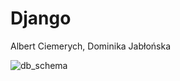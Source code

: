 # Django
Albert Ciemerych, Dominika Jabłońska

![db_schema](https://user-images.githubusercontent.com/73462474/197504196-3ee7fbb3-7e9a-4daa-9841-8b1302b07fa9.png)
